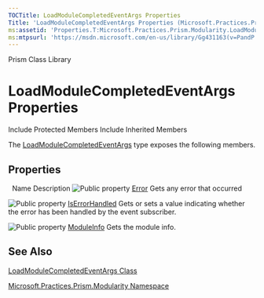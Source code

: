 ```yaml
---
TOCTitle: LoadModuleCompletedEventArgs Properties
Title: 'LoadModuleCompletedEventArgs Properties (Microsoft.Practices.Prism.Modularity)'
ms:assetid: 'Properties.T:Microsoft.Practices.Prism.Modularity.LoadModuleCompletedEventArgs'
ms:mtpsurl: 'https://msdn.microsoft.com/en-us/library/Gg431163(v=PandP.50)'
---
```


Prism Class Library

LoadModuleCompletedEventArgs Properties
=======================================

Include Protected Members
Include Inherited Members

The [LoadModuleCompletedEventArgs](https://msdn.microsoft.com/t:microsoft.practices.prism.modularity.loadmodulecompletedeventargs) type exposes the following members.

Properties
----------

<span id="propertyTableToggle"></span>
 
Name
Description
![](https://msdn.microsoft.com/en-us/Gg431163.pubproperty(en-us,PandP.50).gif "Public property")
[Error](https://msdn.microsoft.com/p:microsoft.practices.prism.modularity.loadmodulecompletedeventargs.error)
Gets any error that occurred

![](https://msdn.microsoft.com/en-us/Gg431163.pubproperty(en-us,PandP.50).gif "Public property")
[IsErrorHandled](https://msdn.microsoft.com/p:microsoft.practices.prism.modularity.loadmodulecompletedeventargs.iserrorhandled)
Gets or sets a value indicating whether the error has been handled by the event subscriber.

![](https://msdn.microsoft.com/en-us/Gg431163.pubproperty(en-us,PandP.50).gif "Public property")
[ModuleInfo](https://msdn.microsoft.com/p:microsoft.practices.prism.modularity.loadmodulecompletedeventargs.moduleinfo)
Gets the module info.

See Also
--------

<span id="seeAlsoToggle"></span>
[LoadModuleCompletedEventArgs Class](https://msdn.microsoft.com/t:microsoft.practices.prism.modularity.loadmodulecompletedeventargs)

[Microsoft.Practices.Prism.Modularity Namespace](https://msdn.microsoft.com/n:microsoft.practices.prism.modularity)
